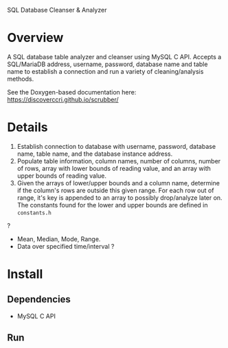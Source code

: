 SQL Database Cleanser & Analyzer

# Overview
A SQL database table analyzer and cleanser using MySQL C API. Accepts a SQL/MariaDB address, username, password, 
database name and table name to establish a connection and run a variety of cleaning/analysis methods.

See the Doxygen-based documentation here: https://discoverccri.github.io/scrubber/

# Details 
1. Establish connection to database with username, password, database name, table name, and the database instance 
address.
2. Populate table information, column names, number of columns, number of rows, array with lower bounds of reading
value, and an array with upper bounds of reading value. 
3. Given the arrays of lower/upper bounds and a column name, determine if the column's rows are outside this given range.
For each row out of range, it's key is appended to an array to possibly drop/analyze later on. 
The constants found for the lower and upper bounds are defined in `constants.h`

?
* Mean, Median, Mode, Range.
* Data over specified time/interval
?

# Install
## Dependencies
- MySQL C API

## Run

